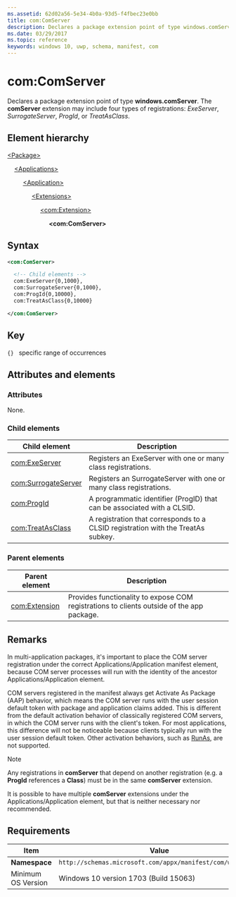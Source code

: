 ```yaml
---
ms.assetid: 62d02a56-5e34-4b0a-93d5-f4fbec23e0bb
title: com:ComServer
description: Declares a package extension point of type windows.comServer (com:ComServer).
ms.date: 03/29/2017
ms.topic: reference
keywords: windows 10, uwp, schema, manifest, com
---
```


# com:ComServer

Declares a package extension point of type **windows.comServer**. The **comServer** extension may include four types of registrations: *ExeServer*, *SurrogateServer*, *ProgId*, or *TreatAsClass*.

## Element hierarchy

[\<Package\>](element-package.md)

&nbsp;&nbsp;&nbsp;&nbsp;[\<Applications\>](element-applications.md)

&nbsp;&nbsp;&nbsp;&nbsp; &nbsp;&nbsp;&nbsp;&nbsp;[\<Application\>](element-application.md)

&nbsp;&nbsp;&nbsp;&nbsp; &nbsp;&nbsp;&nbsp;&nbsp; &nbsp;&nbsp;&nbsp;&nbsp;[\<Extensions\>](element-1-extensions.md)

&nbsp;&nbsp;&nbsp;&nbsp; &nbsp;&nbsp;&nbsp;&nbsp; &nbsp;&nbsp;&nbsp;&nbsp; &nbsp;&nbsp;&nbsp;&nbsp;[\<com:Extension\>](element-com-extension.md)

&nbsp;&nbsp;&nbsp;&nbsp; &nbsp;&nbsp;&nbsp;&nbsp; &nbsp;&nbsp;&nbsp;&nbsp; &nbsp;&nbsp;&nbsp;&nbsp; &nbsp;&nbsp;&nbsp;&nbsp;**\<com:ComServer\>**

## Syntax

```xml
<com:ComServer>

  <!-- Child elements -->
  com:ExeServer{0,1000},
  com:SurrogateServer{0,1000},
  com:ProgId{0,10000},
  com:TreatAsClass{0,10000}

</com:ComServer>
```

## Key

`{}`   specific range of occurrences

## Attributes and elements

### Attributes

None.

### Child elements

| Child element | Description |
|-|-|
| [com:ExeServer](element-com-exeserver.md) | Registers an ExeServer with one or many class registrations. |
| [com:SurrogateServer](element-com-surrogateserver.md) | Registers an SurrogateServer with one or many class registrations. |
| [com:ProgId](element-com-progid.md) | A programmatic identifier (ProgID) that can be associated with a CLSID. |
| [com:TreatAsClass](element-com-treatasclass.md) | A registration that corresponds to a CLSID registration with the TreatAs subkey. |

### Parent elements

| Parent element | Description |
|-|-|
| [com:Extension](element-com-extension.md) | Provides functionality to expose COM registrations to clients outside of the app package. |

## Remarks

In multi-application packages, it's important to place the COM server registration under the correct Applications/Application manifest element, because COM server processes will run with the identity of the ancestor Applications/Application element.

COM servers registered in the manifest always get Activate As Package (AAP) behavior, which means the COM server runs with the user session default token with package and application claims added. This is different from the default activation behavior of classically registered COM servers, in which the COM server runs with the client's token. For most applications, this difference will not be noticeable because clients typically run with the user session default token. Other activation behaviors, such as [RunAs]( /windows/win32/com/runas), are not supported.

> [!NOTE]
> Any registrations in **comServer** that depend on another registration (e.g. a **ProgId** references a **Class**) must be in the same **comServer** extension.

It is possible to have multiple **comServer** extensions under the Applications/Application element, but that is neither necessary nor recommended.

## Requirements

| Item | Value |
|--|--|
| **Namespace** | `http://schemas.microsoft.com/appx/manifest/com/windows10` |
| Minimum OS Version | Windows 10 version 1703 (Build 15063) |
